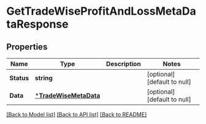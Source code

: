 # GetTradeWiseProfitAndLossMetaDataResponse

## Properties
Name | Type | Description | Notes
------------ | ------------- | ------------- | -------------
**Status** | **string** |  | [optional] [default to null]
**Data** | [***TradeWiseMetaData**](TradeWiseMetaData.md) |  | [optional] [default to null]

[[Back to Model list]](../README.md#documentation-for-models) [[Back to API list]](../README.md#documentation-for-api-endpoints) [[Back to README]](../README.md)

